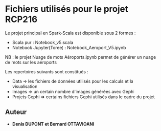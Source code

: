 # Fichiers utilisés pour le projet RCP216

Le projet principal en Spark-Scala est disponible sous 2 formes :
  - Scala pur : Notebook_v5.scala
  - Notebook Jupyter(Toree) : Notebook_Aeroport_V5.ipynb

NB : le projet Nuage de mots Aéroports.ipynb permet de générer un nuage de mots sur les aéroports

Les repertoires suivants sont constitués :
* Data => les fichiers de données utilisés pour les calculs et la visualisation
* Images => un certain nombre d'images générées avec Gephi
* Projets Gephi => certains fichiers Gephi utilisés dans le cadre du projet

## Auteur
* **Denis DUPONT et Bernard OTTAVIOANI**
